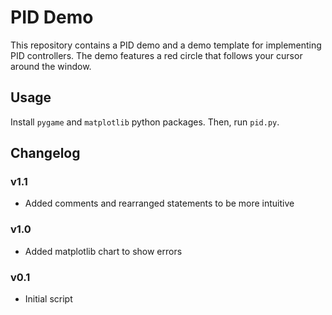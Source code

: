 # PID Demo

This repository contains a PID demo and a demo template for implementing PID controllers. The demo features a red circle that follows your cursor around the window.

## Usage

Install `pygame` and `matplotlib` python packages. Then, run `pid.py`.

## Changelog

### v1.1
- Added comments and rearranged statements to be more intuitive

### v1.0
- Added matplotlib chart to show errors

### v0.1
- Initial script
